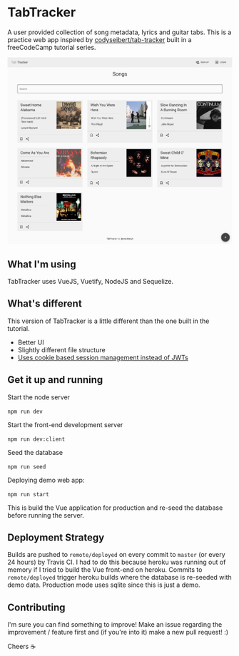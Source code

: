 # TabTracker
A user provided collection of song metadata, lyrics and guitar tabs. This is a practice web app inspired by [codyseibert/tab-tracker](https://github.com/codyseibert/tab-tracker) built in a freeCodeCamp tutorial series.

![screenshot](https://github.com/areebbeigh/TabTracker/raw/master/preview.png)

## What I'm using
TabTracker uses VueJS, Vuetify, NodeJS and Sequelize.

## What's different
This version of TabTracker is a little different than the one built in the tutorial.
- Better UI
- Slightly different file structure
- [Uses cookie based session management instead of JWTs](http://cryto.net/~joepie91/blog/2016/06/13/stop-using-jwt-for-sessions/)

## Get it up and running
Start the node server

`npm run dev`

Start the front-end development server

`npm run dev:client`

Seed the database

`npm run seed`

Deploying demo web app:

`npm run start`

This is build the Vue application for production and re-seed the database before running the server.

## Deployment Strategy
Builds are pushed to `remote/deployed` on every commit to `master` (or every 24 hours) by Travis CI. I had to do this because heroku was running out of memory if I tried to build the Vue front-end on heroku. Commits to `remote/deployed` trigger heroku builds where the database is re-seeded with demo data. Production mode uses sqlite since this is just a demo.

## Contributing
I'm sure you can find something to improve! Make an issue regarding the improvement / feature first and (if you're into it) make a new pull request! :)

Cheers :coffee:

